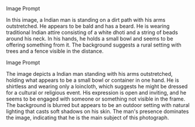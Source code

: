 Image Prompt

In this image, a Indian man is standing on a dirt path with his arms outstretched. He appears to be bald and has a beard. He is wearing traditional Indian attire consisting of a white dhoti and a string of beads around his neck. In his hands, he holds a small bowl and seems to be offering something from it. The background suggests a rural setting with trees and a fence visible in the distance.

Image Prompt

The image depicts a Indian man standing with his arms outstretched, holding what appears to be a small bowl or container in one hand. He is shirtless and wearing only a loincloth, which suggests he might be dressed for a cultural or religious event. His expression is open and inviting, and he seems to be engaged with someone or something not visible in the frame. The background is blurred but appears to be an outdoor setting with natural lighting that casts soft shadows on his skin. The man's presence dominates the image, indicating that he is the main subject of this photograph.